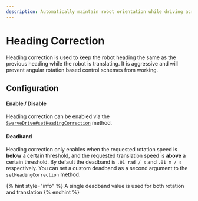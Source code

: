```yaml
---
description: Automatically maintain robot orientation while driving across the field
---
```


# Heading Correction

Heading correction is used to keep the robot heading the same as the previous heading while the robot is translating. It is aggressive and will prevent angular rotation based control schemes from working.

## Configuration

#### Enable / Disable

Heading correction can be enabled via  the [`SwerveDrive#setHeadingCorrection`](https://broncbotz3481.github.io/YAGSL/swervelib/SwerveDrive.html#setHeadingCorrection\(boolean,double\)) method.

#### Deadband

Heading correction only enables when the requested rotation speed is **below** a certain threshold, and the requested translation speed is **above** a certain threshold. By default the deadband is `.01 rad / s` and `.01 m / s` respectively. You can set a custom deadband as a second argument to the `setHeadingCorrection` method.

{% hint style="info" %}
A single deadband value is used for both rotation and translation
{% endhint %}

